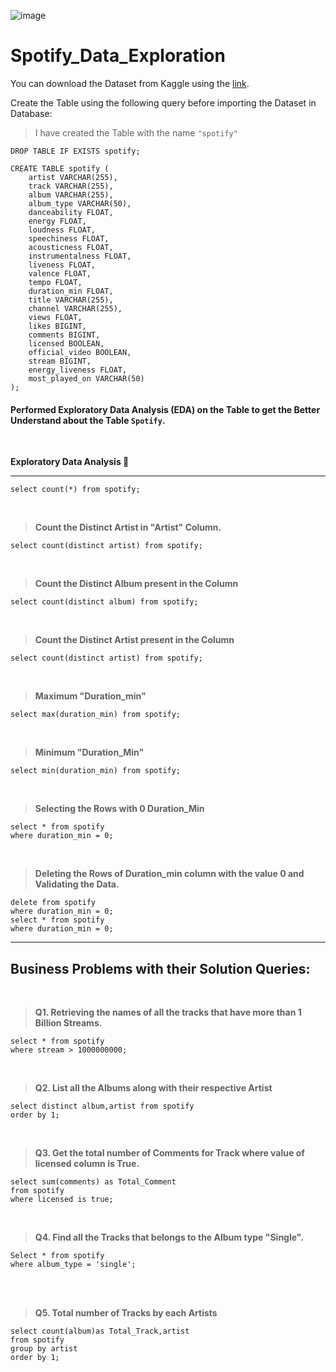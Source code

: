 ![image](https://github.com/user-attachments/assets/e19b73af-10b6-4dce-a6e2-2e6141b52b48)



# Spotify_Data_Exploration

You can download the Dataset from Kaggle using the [link](https://www.kaggle.com/datasets/sandeepkumar7372/spotify-dataset).


Create the Table using the following query before importing the Dataset in Database:

> I have created the Table with the name `"spotify"`

```
DROP TABLE IF EXISTS spotify;
```

```
CREATE TABLE spotify (
    artist VARCHAR(255),
    track VARCHAR(255),
    album VARCHAR(255),
    album_type VARCHAR(50),
    danceability FLOAT,
    energy FLOAT,
    loudness FLOAT,
    speechiness FLOAT,
    acousticness FLOAT,
    instrumentalness FLOAT,
    liveness FLOAT,
    valence FLOAT,
    tempo FLOAT,
    duration_min FLOAT,
    title VARCHAR(255),
    channel VARCHAR(255),
    views FLOAT,
    likes BIGINT,
    comments BIGINT,
    licensed BOOLEAN,
    official_video BOOLEAN,
    stream BIGINT,
    energy_liveness FLOAT,
    most_played_on VARCHAR(50)
);
```


#### Performed Exploratory Data Analysis (EDA) on the Table to get the Better Understand about the Table `Spotify`.

<br>

**Exploratory Data Analysis 🔎**

<hr>

```
select count(*) from spotify;
```

<br>

>**Count the Distinct Artist in "Artist" Column.**

```
select count(distinct artist) from spotify;
```

<br>

>**Count the Distinct Album present in the Column**

```
select count(distinct album) from spotify;
```

<br>

>**Count the Distinct Artist present in the Column**

```
select count(distinct artist) from spotify;
```

<br>

>**Maximum "Duration_min"**

```
select max(duration_min) from spotify;
```

<br>

>**Minimum "Duration_Min"**

```
select min(duration_min) from spotify;
```

<br>

>**Selecting the Rows with 0 Duration_Min**

```
select * from spotify
where duration_min = 0;
```

<br>

>**Deleting the Rows of Duration_min column with the value 0 and Validating the Data.**

```
delete from spotify
where duration_min = 0;
select * from spotify
where duration_min = 0;
```

<hr>

## Business Problems with their Solution Queries:

<br>

>**Q1. Retrieving the names of all the tracks that have more than 1 Billion Streams.**

```
select * from spotify
where stream > 1000000000;
```

<br>

>**Q2. List all the Albums along with their respective Artist**

```
select distinct album,artist from spotify
order by 1;
```

<br>

>**Q3. Get the total number of Comments for Track where value of licensed column is True.**

```
select sum(comments) as Total_Comment
from spotify
where licensed is true;
```

<br>

>**Q4. Find all the Tracks that belongs to the Album type "Single".**

```
Select * from spotify 
where album_type = 'single';
```
<br>
<br>

>**Q5. Total number of Tracks by each Artists**

```
select count(album)as Total_Track,artist
from spotify
group by artist
order by 1;
```
